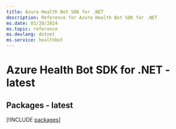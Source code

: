 ```yaml
---
title: Azure Health Bot SDK for .NET
description: Reference for Azure Health Bot SDK for .NET
ms.date: 03/28/2024
ms.topic: reference
ms.devlang: dotnet
ms.service: healthbot
---
```

# Azure Health Bot SDK for .NET - latest
## Packages - latest
[!INCLUDE [packages](health-bot-index.md)]